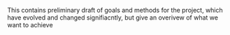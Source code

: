 This contains preliminary draft of goals and methods for the project, which have evolved and changed signifiacntly, but give an overivew of what we want to achieve
